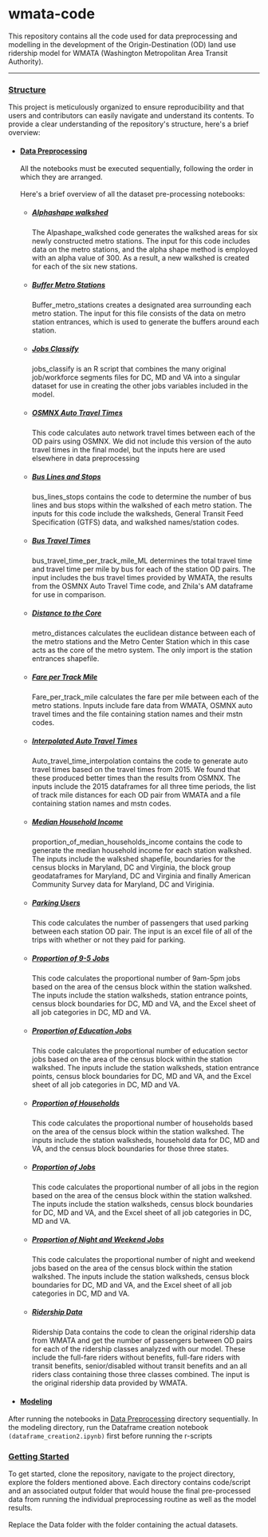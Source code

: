 # wmata-code
This repository contains all the code used for data preprocessing and modelling in the development of the Origin-Destination (OD) land use ridership model for WMATA (Washington Metropolitan Area Transit Authority).

<hr />

### [Structure]()
This project is meticulously organized to ensure reproducibility and that users and contributors can easily navigate and understand its contents. To provide a clear understanding of the repository's structure, here's a brief overview:

- #### [Data Preprocessing](https://github.com/GEOSMASH/wmata-code/tree/main/Data%20Preprocessing) 
  All the notebooks must be executed sequentially, following the order in which they are arranged.
  <br/>
  <br/>
  Here's a brief overview of all the dataset  pre-processing notebooks:
  - ##### [Alphashape walkshed](https://github.com/GEOSMASH/wmata-code/tree/main/Data%20Preprocessing/Alphashape%20Walkshed)
    The Alpashape_walkshed code generates the walkshed areas for six newly constructed metro stations. The input for this code includes data on the metro stations, and the alpha shape method is employed with an alpha value of 300. As a result, a new walkshed is created for each of the six new stations.
 
  - ##### [Buffer Metro Stations](https://github.com/GEOSMASH/wmata-code/tree/main/Data%20Preprocessing/Buffer%20Metro%20Station)
    Buffer_metro_stations creates a designated area surrounding each metro station. The input for this file consists of the data on metro station entrances, which is used to generate the    buffers around each station.

  - ##### [Jobs Classify](https://github.com/GEOSMASH/wmata-code/tree/main/Data%20Preprocessing/Jobs%20Classify)
    jobs_classify is an R script that combines the many original job/workforce segments files for DC, MD and VA into a singular dataset for use in creating the other jobs variables included in the model. 
    
  - ##### [OSMNX Auto Travel Times](https://github.com/GEOSMASH/wmata-code/tree/main/Data%20Preprocessing/OSMNX%20Auto%20Travel%20Time)
    This code calculates auto network travel times between each of the OD pairs using OSMNX. We did not include this version of the auto travel times in the final model, but the inputs here are used elsewhere in data preprocessing
  
  - ##### [Bus Lines and Stops](https://github.com/GEOSMASH/wmata-code/tree/main/Data%20Preprocessing/Bus%20Travel%20Time)
    bus_lines_stops contains the code to determine the number of bus lines and bus stops within the walkshed of each metro station. The inputs for this code include the walksheds, General Transit Feed Specification (GTFS) data, and walkshed names/station codes.
  
  - ##### [Bus Travel Times](https://github.com/GEOSMASH/wmata-code/tree/main/Data%20Preprocessing/Bus%20Lines%20and%20Stops)
    bus_travel_time_per_track_mile_ML determines the total travel time and travel time per mile by bus for each of the station OD pairs. The input includes the bus travel times provided by WMATA, the results from the OSMNX Auto Travel Time code, and Zhila's AM dataframe for use in comparison.
    
  - ##### [Distance to the Core](https://github.com/GEOSMASH/wmata-code/tree/main/Data%20Preprocessing/Distance%20to%20the%20Core)
    metro_distances calculates the euclidean distance between each of the metro stations and the Metro Center Station which in this case acts as the core of the metro system. The only import is the station entrances shapefile.

  - ##### [Fare per Track Mile](https://github.com/GEOSMASH/wmata-code/blob/main/Data%20Preprocessing/Fare%20per%20Track%20Mile/)
    Fare_per_track_mile calculates the fare per mile between each of the metro stations. Inputs include fare data from WMATA, OSMNX auto travel times and the file containing station names and their mstn codes.

  - ##### [Interpolated Auto Travel Times](https://github.com/GEOSMASH/wmata-code/tree/main/Data%20Preprocessing/Interpolated%20Auto%20Travel%20Times)
    Auto_travel_time_interpolation contains the code to generate auto travel times based on the travel times from 2015. We found that these produced better times than the results from OSMNX. The inputs include the 2015 dataframes for all three time periods, the list of track mile distances for each OD pair from WMATA and a file containing station names and mstn codes.

  - ##### [Median Household Income](https://github.com/GEOSMASH/wmata-code/tree/main/Data%20Preprocessing/Median%20Household%20Income)
    proportion_of_median_households_income contains the code to generate the median household income for each station walkshed. The inputs include the walkshed shapefile, boundaries for the census blocks in Maryland, DC and Virginia, the block group geodataframes for Maryland, DC and Virginia and finally American Community Survey data for Maryland, DC and Viriginia.

  - ##### [Parking Users](https://github.com/GEOSMASH/wmata-code/tree/main/Data%20Preprocessing/Parking%20Users)
    This code calculates the number of passengers that used parking between each station OD pair. The input is an excel file of all of the trips with whether or not they paid for parking.

  - ##### [Proportion of 9-5 Jobs](https://github.com/GEOSMASH/wmata-code/tree/main/Data%20Preprocessing/Proportion%20of%209-5%20Jobs)
    This code calculates the proportional number of 9am-5pm jobs based on the area of the census block within the station walkshed. The inputs include the station walksheds, station entrance points, census block boundaries for DC, MD and VA, and the Excel sheet of all job categories in DC, MD and VA.

  - ##### [Proportion of Education Jobs](https://github.com/GEOSMASH/wmata-code/tree/main/Data%20Preprocessing/Proportion%20of%20Education%20Jobs)
    This code calculates the proportional number of education sector jobs based on the area of the census block within the station walkshed. The inputs include the station walksheds, station entrance points, census block boundaries for DC, MD and VA, and the Excel sheet of all job categories in DC, MD and VA.

  - ##### [Proportion of Households](https://github.com/GEOSMASH/wmata-code/tree/main/Data%20Preprocessing/Proportion%20of%20Households)
    This code calculates the proportional number of households based on the area of the census block within the station walkshed. The inputs include the station walksheds, household data for DC, MD and VA, and the census block boundaries for those three states.

  - ##### [Proportion of Jobs](https://github.com/GEOSMASH/wmata-code/tree/main/Data%20Preprocessing/Proportion%20of%20Jobs)
    This code calculates the proportional number of all jobs in the region based on the area of the census block within the station walkshed. The inputs include the station walksheds, census block boundaries for DC, MD and VA, and the Excel sheet of all job categories in DC, MD and VA.

  - ##### [Proportion of Night and Weekend Jobs](https://github.com/GEOSMASH/wmata-code/tree/main/Data%20Preprocessing/Proportion%20of%20Night%20and%20Weekend%20Jobs)
    This code calculates the proportional number of night and weekend jobs based on the area of the census block within the station walkshed. The inputs include the station walksheds, census block boundaries for DC, MD and VA, and the Excel sheet of all job categories in DC, MD and VA.

  - ##### [Ridership Data](https://github.com/GEOSMASH/wmata-code/tree/main/Data%20Preprocessing/Ridership%20Data)
    Ridership Data contains the code to clean the original ridership data from WMATA and get the number of passengers between OD pairs for each of the ridership classes analyzed with our model. These include the full-fare riders without benefits, full-fare riders with transit benefits, senior/disabled without transit benefits and an all riders class containing those three classes combined. The input is the original ridership data provided by WMATA.
    
- #### [Modeling](https://github.com/GEOSMASH/wmata-code/tree/main/Modeling)
After running the notebooks in [Data Preprocessing](https://github.com/GEOSMASH/wmata-code/tree/main/Data%20Preprocessing) directory sequentially. In the modeling directory, run the Dataframe creation notebook ```(dataframe_creation2.ipynb)``` first before running the r-scripts

### [Getting Started]()
To get started, clone the repository, navigate to the project directory, explore the folders mentioned above. Each directory contains code/script and an associated output folder that would house the final pre-processed data from running the individual preprocessing routine as well as the model results. <br/><br/> Replace the Data folder with the folder containing the actual datasets. 
